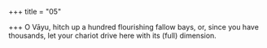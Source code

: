 +++
title = "05"

+++
O Vāyu, hitch up a hundred flourishing fallow bays,
or, since you have thousands, let your chariot drive here with its (full)  dimension.